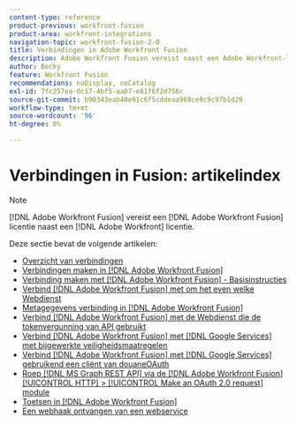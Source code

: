 ```yaml
---
content-type: reference
product-previous: workfront-fusion
product-area: workfront-integrations
navigation-topic: workfront-fusion-2-0
title: Verbindingen in Adobe Workfront Fusion
description: Adobe Workfront Fusion vereist naast een Adobe Workfront-licentie een Adobe Workfront Fusion-licentie.
author: Becky
feature: Workfront Fusion
recommendations: noDisplay, noCatalog
exl-id: 7fc257ea-0c17-4bf5-aa07-e81f6f2d756c
source-git-commit: b90343eab40e91c6f5cddeaa960ce9c9c97b1d29
workflow-type: tm+mt
source-wordcount: '96'
ht-degree: 0%

---
```


# Verbindingen in Fusion: artikelindex

<!-- Audited: 3/2024-->

>[!NOTE]
>
>[!DNL Adobe Workfront Fusion] vereist een [!DNL Adobe Workfront Fusion] licentie naast een [!DNL Adobe Workfront] licentie.

Deze sectie bevat de volgende artikelen:

* [Overzicht van verbindingen](../../workfront-fusion/connections/about-connecting-wf-fusion-to-app-or-service.md)
* [Verbindingen maken in  [!DNL Adobe Workfront Fusion]](../../workfront-fusion/connections/connection-instruction-toc.md)
* [Verbinding maken met  [!DNL Adobe Workfront Fusion]  - Basisinstructies](../../workfront-fusion/connections/connect-to-fusion-general.md)
* [Verbind  [!DNL Adobe Workfront Fusion]  met om het even welke Webdienst](../../workfront-fusion/connections/connect-wf-fusion-to-any-web-service.md)
* [Metagegevens verbinding in  [!DNL Adobe Workfront Fusion]](/help/quicksilver/workfront-fusion/connections/connection-metadata.md)
* [Verbind  [!DNL Adobe Workfront Fusion]  met de Webdienst die de tokenvergunning van API gebruikt](../../workfront-fusion/connections/connect-wf-web-service-uses-api-token-auth.md)
* [Verbind  [!DNL Adobe Workfront Fusion]  met  [!DNL Google Services]  met bijgewerkte veiligheidsmaatregelen](../../workfront-fusion/connections/connect-to-google-with-new-security-measures.md)
* [Verbind  [!DNL Adobe Workfront Fusion]  met  [!DNL Google Services]  gebruikend een cliënt van douaneOAuth](../../workfront-fusion/connections/connect-fusion-to-google-using-oauth.md)
* [Roep  [!DNL MS Graph REST API]  via de  [!DNL Adobe Workfront Fusion] [!UICONTROL HTTP] > [!UICONTROL Make an OAuth 2.0 request] module](../../workfront-fusion/connections/call-the-ms-graph-rest-api.md)
* [Toetsen in  [!DNL Adobe Workfront Fusion]](../../workfront-fusion/connections/keys.md)
* [Een webhaak ontvangen van een webservice](../../workfront-fusion/connections/receive-a-webhook-from-a-web-service.md)
